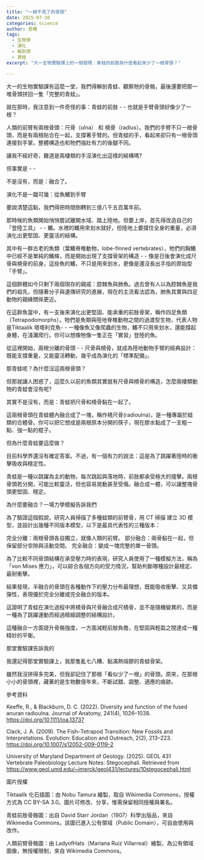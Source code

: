 ```yaml
---
title: "一根不見了的骨頭"
date: 2025-07-30
categories: science
author: 思橋
tags:
  - 生物學
  - 演化
  - 解剖學
  - 青蛙
excerpt: "大一生物實驗課上的一個發現：青蛙的前肢為什麼看起來少了一根骨頭？"

---
```


大一的生物實驗課有這麼一堂，我們得解剖青蛙、觀察牠的骨骼，最後還要把那一堆骨頭拼回一隻「完整的青蛙」。

就在那時，我注意到一件奇怪的事：青蛙的前肢 - - 也就是手臂骨頭好像少了一根？

人類的前臂有兩根骨頭：尺骨（ulna） 和 橈骨（radius）。我們的手臂不只一根骨頭，而是有兩根貼合在一起，支撐著手臂的。但青蛙的手，看起來卻只有一根骨頭連接到手掌。整體構造也和牠們強壯有力的後腿不同。

讓我不經好奇，難道是兩棲類的手沒演化出這樣的結構嗎?

但事實是 - -

不是沒有，而是：融合了。

<!-- 插入圖片位置 -->

演化不是一蹴可幾：從魚鰭到手臂

要說清楚這點，我們得把時間倒轉到三億八千五百萬年前。

那時候的魚類開始悄悄嘗試離開水域、踏上陸地。但要上岸，首先得改造自己的「登陸工具」 - - 鰭。水裡的鰭用來划水就好，但陸地上要撐住全身的重量，必須演化出更堅固、更靈活的結構。

其中有一群古老的魚類（葉鰭脊椎動物，lobe-finned vertebrates），牠們的胸鰭中已經不是單純的鰭條，而是開始出現了支撐骨架的構造 - - 像是日後會演化成尺骨與橈骨的前身。這些魚的鰭，不只是用來划水，更像是還沒長出手指的原始型「手臂」。

這個群體如今只剩下兩個現存的親戚：腔棘魚與肺魚。過去曾有人以為腔棘魚是我們的祖先，但隨著分子與遺傳研究的進展，現在的主流看法認為，肺魚其實與四足動物的親緣關係更近。

在這群魚當中，有一支後來演化出更堅固、能承重的前肢骨架，稱作四足魚類（Tetrapodomorphs）。牠們是魚類與陸地脊椎動物之間的過渡型生物，代表人物是Tiktaalik 塔塔利克魚- - 一種像魚又像爬蟲的生物，鰭不只用來划水，還能撐起身體，在淺灘爬行。你可以想像牠像一隻正在「實習」登陸的魚。

從這裡開始，兩根分離的骨頭 - - 尺骨與橈骨，就成為陸地動物手臂的經典設計：既能支撐重量，又能靈活轉動，幾乎成為演化的「標準配備」。

<!-- 插入圖片位置 -->

那青蛙呢？為什麼沒這兩根骨頭？

但那就讓人困惑了，這麼久以前的魚類其實就有尺骨與橈骨的構造，怎麼兩棲類動物的青蛙會沒有呢?

其實不是沒有，而是：青蛙把尺骨和橈骨黏在一起了。

這兩根骨頭在青蛙體內融合成了一塊，稱作橈尺骨(radioulna)，是一種專屬於蛙類的合體骨。你可以把它想成是兩根原本分開的筷子，現在膠水黏成了一支粗一點、強一點的棍子。

但為什麼青蛙要這麼做？

目前科學界還沒有確定答案。不過，有一個有力的說法：這是為了跳躍著陸時的衝擊吸收與穩定性。

青蛙是一種以跳躍為主的動物，每次跳起與落地時，前肢都承受極大的撞擊。兩根骨頭若分開，可能比較靈活，但也容易晃動甚至受傷。融合成一體，可以讓整塊骨頭更堅固、穩定。

<!-- 插入圖片位置 -->

為什麼要融合？一場力學模擬告訴我們

為了驗證這個假說，研究人員掃描了多種蛙類的前臂骨，用 CT 掃描 建立 3D 模型，並設計出幾種不同版本模型，以下是最具代表性的三種版本：

完全分離：兩根骨頭各自獨立，就像人類的前臂。
部分融合：兩骨黏在一起，但保留部分空隙與活動空間。
完全融合：變成一塊完整的單一骨頭。

為了比較不同骨頭結構在承受壓力時的表現，研究人員使用了一種模擬方法，稱為「von Mises 應力」，可以綜合各個方向的受力情況，幫助判斷哪種設計最穩定、最耐衝擊。

結果發現，半融合的骨頭在各種動作下的壓力分布最理想，既能吸收衝擊、又具備彈性，表現優於完全分離或完全融合的版本。

這證明了青蛙在演化過程中將橈骨與尺骨融合成尺橈骨，並不是隨機變異的，而是一種為了跳躍運動而經過精細調整的結構設計。

這種融合一方面提升骨骼強度，一方面減輕前肢負擔，在堅固與輕盈之間達成一種精妙的平衡。

<!-- 插入圖片位置 -->

那堂實驗課告訴我的

我還記得那堂實驗課上，我那隻亂七八糟、黏滿熱熔膠的青蛙骨架。

雖然我沒拼得多完美，但我卻記住了那根「看似少了一根」的骨頭。原來，在那根小小的骨頭裡，藏著的是生物數億年來，不斷試錯、調整、適應的痕跡。

參考資料

Keeffe, R., & Blackburn, D. C. (2022). Diversity and function of the fused anuran radioulna. Journal of Anatomy, 241(4), 1026–1038. https://doi.org/10.1111/joa.13737

Clack, J. A. (2009). The Fish–Tetrapod Transition: New Fossils and Interpretations. Evolution: Education and Outreach, 2(2), 213–223. https://doi.org/10.1007/s12052-009-0119-2

University of Maryland Department of Geology. (2025). GEOL 431 Vertebrate Paleobiology Lecture Notes: Stegocephali. Retrieved from https://www.geol.umd.edu/~jmerck/geol431/lectures/10stegocephali.html

圖片授權

Tiktaalik 化石插圖：由 Nobu Tamura 繪製，取自 Wikimedia Commons，授權方式為 CC BY-SA 3.0。圖片可修改、分享，惟需保留相同授權與署名。

青蛙前肢骨骼圖：出自 David Starr Jordan（1907）科學出版品，來自 Wikimedia Commons。該圖已進入公有領域（Public Domain），可自由使用與改作。

人類前臂骨骼圖：由 LadyofHats（Mariana Ruiz Villarreal）繪製，為公有領域圖像，無授權限制，來自 Wikimedia Commons。
